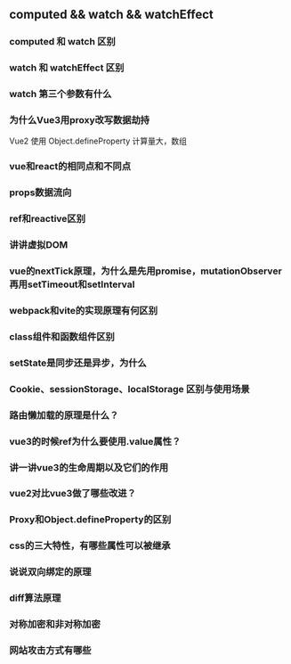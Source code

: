 
## computed && watch && watchEffect

### computed 和 watch 区别

### watch 和 watchEffect 区别

### watch 第三个参数有什么

### 为什么Vue3用proxy改写数据劫持

Vue2 使用 Object.defineProperty 计算量大，数组

### vue和react的相同点和不同点

### props数据流向

### ref和reactive区别

### 讲讲虚拟DOM

### vue的nextTick原理，为什么是先用promise，mutationObserver再用setTimeout和setInterval


### webpack和vite的实现原理有何区别

### class组件和函数组件区别

### setState是同步还是异步，为什么

### Cookie、sessionStorage、localStorage 区别与使用场景

### 路由懒加载的原理是什么？

### vue3的时候ref为什么要使用.value属性？ 

### 讲一讲vue3的生命周期以及它们的作用

### vue2对比vue3做了哪些改进？

### Proxy和Object.defineProperty的区别

### css的三大特性，有哪些属性可以被继承

### 说说双向绑定的原理

### diff算法原理

### 对称加密和非对称加密

### 网站攻击方式有哪些